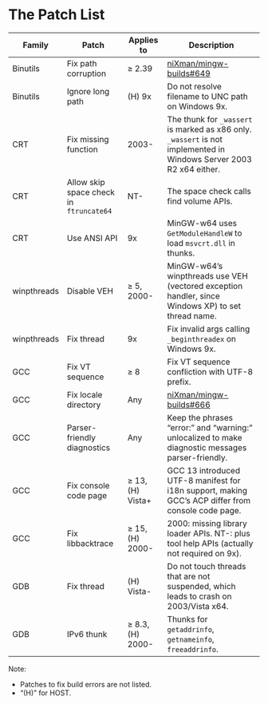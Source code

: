 # The Patch List

| Family | Patch | Applies to | Description |
| ------ | ----- | ---------- | ----------- |
| Binutils | Fix path corruption | ≥ 2.39 | [niXman/mingw-builds#649](https://github.com/niXman/mingw-builds/issues/649) |
| Binutils | Ignore long path | (H) 9x | Do not resolve filename to UNC path on Windows 9x. |
| CRT | Fix missing function | 2003- | The thunk for `_wassert` is marked as x86 only. `_wassert` is not implemented in Windows Server 2003 R2 x64 either. |
| CRT | Allow skip space check in `ftruncate64` | NT- | The space check calls find volume APIs. |
| CRT | Use ANSI API | 9x | MinGW-w64 uses `GetModuleHandleW` to load `msvcrt.dll` in thunks. |
| winpthreads | Disable VEH | ≥ 5, 2000- | MinGW-w64’s winpthreads use VEH (vectored exception handler, since Windows XP) to set thread name. |
| winpthreads | Fix thread | 9x | Fix invalid args calling `_beginthreadex` on Windows 9x. |
| GCC | Fix VT sequence | ≥ 8 | Fix VT sequence confliction with UTF-8 prefix. |
| GCC | Fix locale directory | Any | [niXman/mingw-builds#666](https://github.com/niXman/mingw-builds/issues/666) |
| GCC | Parser-friendly diagnostics | Any | Keep the phrases “error:” and “warning:” unlocalized to make diagnostic messages parser-friendly. |
| GCC | Fix console code page | ≥ 13, (H) Vista+ | GCC 13 introduced UTF-8 manifest for i18n support, making GCC’s ACP differ from console code page. |
| GCC | Fix libbacktrace | ≥ 15, (H) 2000- | 2000: missing library loader APIs. NT-: plus tool help APIs (actually not required on 9x). |
| GDB | Fix thread | (H) Vista- | Do not touch threads that are not suspended, which leads to crash on 2003/Vista x64. |
| GDB | IPv6 thunk | ≥ 8.3, (H) 2000- | Thunks for `getaddrinfo`, `getnameinfo`, `freeaddrinfo`. |

Note:

- Patches to fix build errors are not listed.
- “(H)” for HOST.
